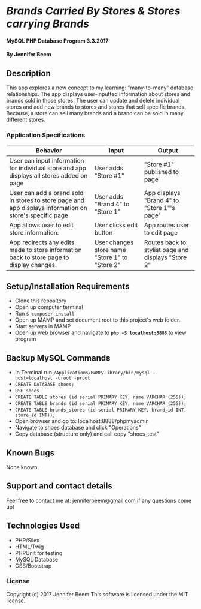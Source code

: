 # _Brands Carried By Stores & Stores carrying Brands_

#### MySQL PHP Database Program 3.3.2017

#### By Jennifer Beem

## Description

This app explores a new concept to my learning: "many-to-many" database relationships. The app displays user-inputted information about stores and brands sold in those stores. The user can update and delete individual stores and add new brands to stores and stores that sell specific brands. Because, a store can sell many brands and a brand can be sold in many different stores. 

### Application Specifications

|Behavior|Input|Output|
|--------|-----|------|
|User can input information for individual store and app displays all stores added on page| User adds "Store #1"| "Store #1" published to page|
|User can add a brand sold in stores to store page and app displays information on store's specific page|User adds "Brand 4" to "Store 1"|App displays "Brand 4" to "Store 1"'s page'|
|App allows user to edit store information.|User clicks edit button|App routes user to edit page|
|App redirects any edits made to store information back to store page to display changes.|User changes store name "Store 1" to "Store 2"|Routes back to stylist page and displays "Store 2"|

## Setup/Installation Requirements

* Clone this repository
* Open up computer terminal
* Run `$ composer install`
* Open up MAMP and set document root to this project's web folder.
* Start servers in MAMP
* Open up web browser and navigate to **`php -S localhost:8888`** to view program

## Backup MySQL Commands

* In Terminal run `/Applications/MAMP/Library/bin/mysql --host=localhost -uroot -proot`
* `CREATE DATABASE shoes;`
* `USE shoes`
* `CREATE TABLE stores (id serial PRIMARY KEY, name VARCHAR (255));`
* `CREATE TABLE brands (id serial PRIMARY KEY, name VARCHAR (255));`
* `CREATE TABLE brands_stores (id serial PRIMARY KEY, brand_id INT, store_id INT));`
* Open browser and go to: localhost:8888/phpmyadmin
* Navigate to shoes database and click "Operations"
* Copy database (structure only) and call copy "shoes_test"

## Known Bugs

None known.

## Support and contact details

Feel free to contact me at: jenniferbeem@gmail.com if any questions come up!

## Technologies Used

* PHP/Silex
* HTML/Twig
* PHPUnit for testing
* MySQL Database
* CSS/Bootstrap

### License
Copyright (c) 2017 Jennifer Beem
This software is licensed under the MIT license.

